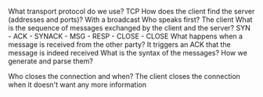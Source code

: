 What transport protocol do we use?
    TCP
How does the client find the server (addresses and ports)?
    With a broadcast
Who speaks first?
    The client
What is the sequence of messages exchanged by the client and the server?
    SYN - ACK - SYNACK - MSG - RESP - CLOSE - CLOSE
What happens when a message is received from the other party?
    It triggers an ACK that the message is indeed received
What is the syntax of the messages? How we generate and parse them?
    
Who closes the connection and when?
    The client closes the connection when it doesn't want any more information